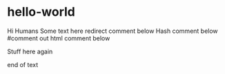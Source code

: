 # hello-world

Hi Humans
Some text here
redirect comment below
<other text here>
Hash comment below
#comment out
html comment below
<!-- other comment outs -->
Stuff here again

end of text
